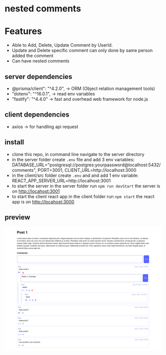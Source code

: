 # nested comments

# Features
- Able to Add, Delete, Update Comment by UserId.
- Update and Delete specific comment can only done by same person added the comment
- Can have nested comments

## server dependencies
-  @prisma/client": "^4.2.0", ->  ORM (Object relation management tools)
-  "dotenv": "^16.0.1", -> read env variables
-  "fastify": "^4.4.0" -> fast and overhead web framework for node.js

## client dependencies
- axios -> for handling api request

## install
- clone this repo, in command line navigate to the server directory
- in the server folder create `.env` file and add 3 env variables: DATABASE_URL="postgresql://postgres:yourpassword@localhost:5432/comments", PORT=3001, CLIENT_URL=http://localhost:3000 
- in the client/src folder create `.env` and and add 1 env variable: REACT_APP_SERVER_URL=http://localhost:3001
- to start the server in the server folder run `npm run devStart` the server is on [http://locahost:3001](http://locahost:3001)
- to start the client react app in the client folder run `npm start` the react app is on [http://locahost:3000](http://locahost:3000)

## preview 
![Preview](/client/src/assets/nested-comments.png)
